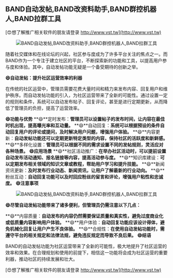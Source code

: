 ## **BAND自动发帖,BAND改资料助手,BAND群控机器人,BAND拉群工具**

[😍想了解推广相关软件的朋友请登录 http://www.vst.tw](http://www.vst.tw)

 <center><img src="https://vst.tw/MP4/tuiguang/png/7.png" alt="BAND自动发帖,BAND改资料助手,BAND群控机器人,BAND拉群工具"></center>

随着社交媒体和在线论坛的兴起，社区参与度成为了许多平台关注的焦点之一。而BAND作为一个专注于建立社区的平台，不断探索新的功能和工具，以提高用户参与度和体验。其中，自动发帖功能无疑是一个备受期待的创新之举。

**😄自动发帖：提升社区运营效率的利器**

在传统的社区运营中，管理员需要花费大量时间和精力来发布内容、回复用户和维护秩序。而自动发帖功能的引入，为社区运营带来了全新的可能性。通过设置一定的规则和条件，系统可以自动发布帖子、回复评论，甚至是进行定期更新，从而降低了管理员的负担，提高了运营效率。

**😄功能与优势**
**😄**定时发布：**管理员可以设置帖子的发布时间，让内容在最佳时机出现，提高曝光率和互动量。**
**😄**自动回复：**系统可以根据预设的条件自动回复用户的评论或提问，及时解决用户问题，增强用户体验。**
**😄**内容更新：**自动发帖功能还可以定期更新特定类型的内容，保持社区的活跃度和新鲜感。**
**😄**多样化设置：**管理员可以根据不同的需求设置不同的发帖规则，灵活应对各种场景。**
**😄应用场景**
**😄**社区活动推广：**在举办社区活动时，可以提前设置自动发布活动通知、报名链接等内容，提高活动参与度。**
**😄**知识库建设：**可以定期发布相关领域的知识文章或教程，帮助用户学习和提升技能。**
**😄**新闻资讯更新：**及时发布行业动态、新闻资讯，让用户了解最新的行业动向。**
**😄**粉丝互动：**自动回复功能可以及时回应粉丝的留言和评论，增强用户粘性和忠诚度。**
**😄注意事项**

 <center><img src="https://vst.tw/MP4/tuiguang/png/7.png" alt="BAND自动发帖,BAND改资料助手,BAND群控机器人,BAND拉群工具"></center>

**😄尽管自动发帖功能带来了诸多便利，但管理员仍需注意以下几点：**

**😄**内容质量：**自动发布的内容仍然需要保证质量和真实性，避免过度商业化或低质量内容影响用户体验。**
**😄**用户体验：**自动回复功能应该设计得体，避免机械化回复让用户产生不良体验。**
**😄**合规性：**在使用自动发帖功能时，需遵守平台的相关规定和法律法规，避免违反规定而导致不良后果。**
**😄结语**

BAND的自动发帖功能为社区运营带来了全新的可能性，极大地提升了社区运营的效率和效果。在合理规划和使用的前提下，相信这一功能将会成为社区运营的重要利器，推动社区的持续发展和壮大。

[😍想了解推广相关软件的朋友请登录 http://www.vst.tw](http://www.vst.tw)



